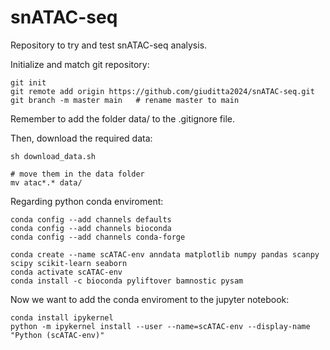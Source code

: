 # snATAC-seq
Repository to try and test snATAC-seq analysis.


Initialize and match git repository:


```{code}
git init
git remote add origin https://github.com/giuditta2024/snATAC-seq.git
git branch -m master main   # rename master to main 
```
Remember to add the folder data/ to the .gitignore file. 


Then, download the required data:


```{code}
sh download_data.sh

# move them in the data folder
mv atac*.* data/
```



Regarding python conda enviroment: 

```{code}
conda config --add channels defaults
conda config --add channels bioconda
conda config --add channels conda-forge

conda create --name scATAC-env anndata matplotlib numpy pandas scanpy scipy scikit-learn seaborn
conda activate scATAC-env
conda install -c bioconda pyliftover bamnostic pysam

```

Now we want to add the conda enviroment to the jupyter notebook:

```{code}
conda install ipykernel
python -m ipykernel install --user --name=scATAC-env --display-name "Python (scATAC-env)"
```
